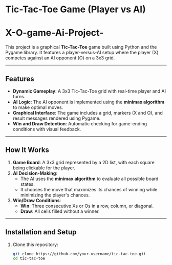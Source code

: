 # Tic-Tac-Toe Game (Player vs AI)
# X-O-game-Ai-Project-

This project is a graphical **Tic-Tac-Toe** game built using Python and the Pygame library. It features a player-versus-AI setup where the player (X) competes against an AI opponent (O) on a 3x3 grid.

---

## Features

- **Dynamic Gameplay**: A 3x3 Tic-Tac-Toe grid with real-time player and AI turns.
- **AI Logic**: The AI opponent is implemented using the **minimax algorithm** to make optimal moves.
- **Graphical Interface**: The game includes a grid, markers (X and O), and result messages rendered using Pygame.
- **Win and Draw Detection**: Automatic checking for game-ending conditions with visual feedback.

---

## How It Works

1. **Game Board**: A 3x3 grid represented by a 2D list, with each square being clickable for the player.
2. **AI Decision-Making**:
   - The AI uses the **minimax algorithm** to evaluate all possible board states.
   - It chooses the move that maximizes its chances of winning while minimizing the player's chances.
3. **Win/Draw Conditions**:
   - **Win**: Three consecutive Xs or Os in a row, column, or diagonal.
   - **Draw**: All cells filled without a winner.

---

## Installation and Setup

1. Clone this repository:
   ```bash
   git clone https://github.com/your-username/tic-tac-toe.git
   cd tic-tac-toe
